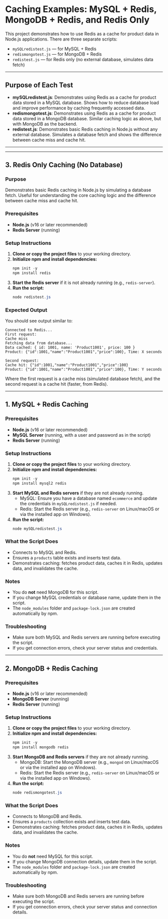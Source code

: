 

# Caching Examples: MySQL + Redis, MongoDB + Redis, and Redis Only

This project demonstrates how to use Redis as a cache for product data in Node.js applications. There are three separate scripts:

- `mySQLredistest.js` — for MySQL + Redis
- `redismongotest.js` — for MongoDB + Redis
- `redistest.js` — for Redis only (no external database, simulates data fetch)

---

## Purpose of Each Test

- **mySQLredistest.js**: Demonstrates using Redis as a cache for product data stored in a MySQL database. Shows how to reduce database load and improve performance by caching frequently accessed data.
- **redismongotest.js**: Demonstrates using Redis as a cache for product data stored in a MongoDB database. Similar caching logic as above, but with MongoDB as the backend.
- **redistest.js**: Demonstrates basic Redis caching in Node.js without any external database. Simulates a database fetch and shows the difference between cache miss and cache hit.

---
---

## 3. Redis Only Caching (No Database)

### Purpose
Demonstrates basic Redis caching in Node.js by simulating a database fetch. Useful for understanding the core caching logic and the difference between cache miss and cache hit.

### Prerequisites
- **Node.js** (v16 or later recommended)
- **Redis Server** (running)

### Setup Instructions
1. **Clone or copy the project files** to your working directory.
2. **Initialize npm and install dependencies:**
   ```powershell
   npm init -y
   npm install redis
   ```
3. **Start the Redis server** if it is not already running (e.g., `redis-server`).
4. **Run the script:**
   ```powershell
   node redistest.js
   ```

### Expected Output
You should see output similar to:

```
Connected to Redis...
First request:
Cache miss
Fetching data from database...
Data cached: { id: 1001, name: 'Product1001', price: 100 }
Product: {"id":1001,"name":"Product1001","price":100}, Time: X seconds

Second request:
Cache hit: {"id":1001,"name":"Product1001","price":100}
Product: {"id":1001,"name":"Product1001","price":100}, Time: Y seconds
```
Where the first request is a cache miss (simulated database fetch), and the second request is a cache hit (faster, from Redis).

---

## 1. MySQL + Redis Caching

### Prerequisites
- **Node.js** (v16 or later recommended)
- **MySQL Server** (running, with a user and password as in the script)
- **Redis Server** (running)

### Setup Instructions
1. **Clone or copy the project files** to your working directory.
2. **Initialize npm and install dependencies:**
   ```powershell
   npm init -y
   npm install mysql2 redis
   ```
3. **Start MySQL and Redis servers** if they are not already running.
   - MySQL: Ensure you have a database named `ecommerce` and update the credentials in `mySQLredistest.js` if needed.
   - Redis: Start the Redis server (e.g., `redis-server` on Linux/macOS or via the installed app on Windows).
4. **Run the script:**
   ```powershell
   node mySQLredistest.js
   ```

### What the Script Does
- Connects to MySQL and Redis.
- Ensures a `products` table exists and inserts test data.
- Demonstrates caching: fetches product data, caches it in Redis, updates data, and invalidates the cache.

### Notes
- You do **not** need MongoDB for this script.
- If you change MySQL credentials or database name, update them in the script.
- The `node_modules` folder and `package-lock.json` are created automatically by npm.

### Troubleshooting
- Make sure both MySQL and Redis servers are running before executing the script.
- If you get connection errors, check your server status and credentials.

---

## 2. MongoDB + Redis Caching

### Prerequisites
- **Node.js** (v16 or later recommended)
- **MongoDB Server** (running)
- **Redis Server** (running)

### Setup Instructions
1. **Clone or copy the project files** to your working directory.
2. **Initialize npm and install dependencies:**
   ```powershell
   npm init -y
   npm install mongodb redis
   ```
3. **Start MongoDB and Redis servers** if they are not already running.
   - MongoDB: Start the MongoDB server (e.g., `mongod` on Linux/macOS or via the installed app on Windows).
   - Redis: Start the Redis server (e.g., `redis-server` on Linux/macOS or via the installed app on Windows).
4. **Run the script:**
   ```powershell
   node redismongotest.js
   ```

### What the Script Does
- Connects to MongoDB and Redis.
- Ensures a `products` collection exists and inserts test data.
- Demonstrates caching: fetches product data, caches it in Redis, updates data, and invalidates the cache.

### Notes
- You do **not** need MySQL for this script.
- If you change MongoDB connection details, update them in the script.
- The `node_modules` folder and `package-lock.json` are created automatically by npm.

### Troubleshooting
- Make sure both MongoDB and Redis servers are running before executing the script.
- If you get connection errors, check your server status and connection details.
